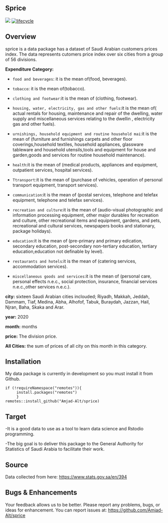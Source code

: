 ## Sprice
<!-- badges: start -->
![](https://img.shields.io/badge/version-0.1.0-blue.svg)
[![lifecycle](https://img.shields.io/badge/lifecycle-experimental-orange.svg)](https://www.tidyverse.org/lifecycle/#experimental)
<!-- badges: end -->

## Overview 
sprice is a data package has a dataset of Saudi Arabian customers prices index. The data represents cutomers price index over six cities from a group of 56 divisions. 

**Expenditure Category:**

* ```food and beverages```: it is the mean of(food, beverages).

* ```tobacco```: it is the mean of(tobacco).

* ```clothing and footwear```:it is the mean of (clothing, footwear).

* ```housing, water, electricity, gas and other fuels```:it is the mean of( actual rentals for housing, maintenance and repair of the                           dwelling, water supply and  miscellaneous services relating to the dwellin , electricity gas and other fuels).

* ```urnishings, household equipment and routine household mai```:it is the mean of (furniture and furnishings carpets and other floor                         coverings,household textiles, household appliances, glassware tableware and household utensils,tools and equipment for house                           and garden,goods and services for routine household maintenance).

* ```health```:it is the mean of (medical products, appliances and equipment, outpatient services, hospital services).

* ```Ttransport```:it is the mean of (purchase of vehicles, operation of personal transport equipment, transport services).

* ```communication```:it is the mean of (postal services, telephone and telefax equipment, telephone and telefax services).

* ```recreation and culture```:it is the mean of (audio-visual photographic and information processing equipment, other major durables                         for recreation and culture, other recreational items and equipment, gardens, and pets, recreational and cultural services,                             newspapers books and stationary, package holidays).

* ```education```:it is the mean of (pre-primary and primary edication, secondary education, post-secondary non-tertiary education,                             tertiary education,education not definable by level).

* ```restaurants and hotels```:it is the mean of (catering services, accommodation services).

* ```miscellaneous goods and services```:it is the mean of (personal care, personal effects n.e.c., social protection, insurance,                               financial services n.e.c.,other services n.e.c.).

**city:** sixteen Saudi Arabian cities inclouded; Riyadh, Makkah, Jeddah, Dammam, Tiaf, Medina, Abha, Alhofof, Tabuk, Buraydah, Jazzan, Hail, Njran, Baha, Skaka and Arar.

**year:** 2020

**month:** months

**price:** The division price.

**All Cities:** the sum of prices of all city on this month in this category.

## Installation
My data package is currently in development so you must install it from Github.
```
if (!requireNamespace("remotes")){
     install.packages("remotes")
     }
remotes::install_github("Amjad-Alt/sprice)
```
## Target
-It is a good data to use as a tool to learn data science and Rstodio programming.

-The big goal is to deliver this package to the General Authority for Statistics of Saudi Arabia to facilitate their work.

## Source 
Data collected from here: https://www.stats.gov.sa/en/394

## Bugs & Enhancements
Your feedback allows us to be better. Please report any problems, bugs, or ideas for enhancement. You can report issues at:
https://github.com/Amjad-Alt/sprice

